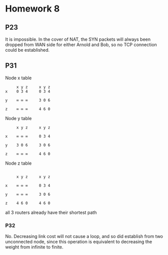 # Homework 8

## P23

It is impossible. In the cover of NAT, the SYN packets will always been dropped from WAN side for either Arnold and Bob, so no
TCP connection could be established.

## P31

Node x table

```
     x y z     x y z
x    0 3 4     0 3 4

y    ∞ ∞ ∞     3 0 6

z    ∞ ∞ ∞     4 6 0
```

Node y table

```
     x y z     x y z

x    ∞ ∞ ∞     0 3 4

y    3 0 6     3 0 6

z    ∞ ∞ ∞     4 6 0
```

Node z table

```

     x y z     x y z

x    ∞ ∞ ∞     0 3 4

y    ∞ ∞ ∞     3 0 6

z    4 6 0     4 6 0 
```
all 3 routers already have their shortest path

### P32

No. Decreasing link cost will not cause a loop, and so did establish from two unconnected node, since this operation is equivalent to decreasing the weight from infinite to finite.